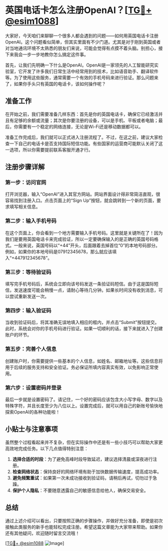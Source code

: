 # 英国电话卡怎么注册OpenAI？[[TG💪+ @esim1088](https://t.me/s/esim1088)]

大家好，今天咱们来聊聊一个很多人都会遇到的问题——如何用英国电话卡注册OpenAI。这个问题看似简单，但其实里面有不少门道。尤其是对于刚到英国或者对当地通讯环境不太熟悉的朋友们来说，可能会觉得有点摸不着头脑。别担心，接下来我会一步一步地教你怎么搞定这件事。

首先，让我们先明确一下什么是OpenAI。OpenAI是一家领先的人工智能研究实验室，它开发了许多我们日常生活中经常用到的技术，比如语音助手、翻译软件等。为了使用这些服务，通常需要一个有效的手机号码来进行验证。那么问题来了，如果你手头只有英国的电话卡，该如何操作呢？

## 准备工作

在开始之前，我们需要准备几样东西：首先是你的英国电话卡，确保它已经激活并且有足够的余额或流量；其次是你要注册的设备，可以是手机、平板或者电脑；最后，你需要有一个稳定的网络连接，无论是Wi-Fi还是移动数据都可以。

准备工作完成后，我们就可以正式进入注册流程了。不过，在这之前，建议大家检查一下自己的电话卡是否支持国际短信功能。有些国家的运营商可能默认关闭了这一选项，所以你需要提前联系客服开通才行。

## 注册步骤详解

### 第一步：访问官网

打开浏览器，输入“OpenAI”进入其官方网站。网站界面设计得非常简洁直观，很容易找到注册入口。点击页面上的“Sign Up”按钮，就会跳转到一个新的页面，要求填写相关信息。

### 第二步：输入手机号码

在这个页面上，你会看到一个地方需要输入手机号码。这里就是关键所在了！因为我们是要用英国电话卡来完成验证，所以一定要确保输入的是正确的英国号码格式。一般来说，英国号码以“+44”开头，后面跟着去掉首位“0”的本地号码部分。例如，如果你的本地号码是07912345678，那么就应该填入“+447912345678”。

### 第三步：等待验证码

填写完手机号码后，系统会立即向该号码发送一条验证码短信。由于这是国际短信，发送速度可能会稍慢一点，请耐心等待几分钟。如果长时间没有收到消息，可以尝试重新发送一次。

### 第四步：输入验证码

当收到验证码后，将其准确无误地填入相应的框内，并点击“Submit”按钮提交。此时，系统会对你的手机号码进行验证。如果一切顺利的话，接下来就进入了创建账户的环节。

### 第五步：完善个人信息

创建账户时，你需要提供一些基本的个人信息，如姓名、邮箱地址等。这些信息将用于后续的服务支持和安全验证。务必保证所填内容真实有效，以免影响正常使用。

### 第六步：设置密码并登录

最后一步就是设置密码了。请记住，一个好的密码应该包含大小写字母、数字以及特殊字符，并且长度至少为八位以上。设置完成后，就可以用自己的新账号愉快地探索OpenAI的各种功能啦！

## 小贴士与注意事项

虽然整个过程看起来并不复杂，但在实际操作中还是有一些小技巧可以帮助大家更高效地完成任务。以下几点值得特别注意：

1. **选择合适的时段**：为了避免高峰时段导致延迟，建议选择清晨或深夜进行注册。
2. **检查网络状态**：保持良好的网络环境有助于加快数据传输速度，提高成功率。
3. **避免频繁重试**：如果第一次未成功接收到验证码，请稍后再试，切勿过于急躁。
4. **保护个人隐私**：不要随意透露自己的敏感信息给他人，确保交易安全。

## 总结

通过上述介绍可以看出，只要按照正确的步骤操作，并做好充分准备，即使是初次接触此类服务的新手也能轻松完成注册。希望这篇文章能为大家带来帮助。如果你还有其他疑问，欢迎随时留言交流哦！

[[TG💪+ @esim1088](https://t.me/s/esim1088) ![Image](https://i.postimg.cc/4NQfJmqS/Snipaste-2025-05-13-00-14-12.png)]